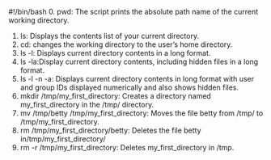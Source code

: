 #!/bin/bash
0. pwd: The script prints the absolute path name of the current working directory.
1. ls: Displays the contents list of your current directory.
2. cd: changes the working directory to the user’s home directory.
3. ls -l: Displays current directory contents in a long format.
4. ls -la:Display current directory contents, including hidden files in a long format.
5. ls -l -n -a: Displays current directory contents in long format with user and group IDs displayed numerically and also shows hidden files.
6. mkdir /tmp/my_first_directory: Creates a directory named my_first_directory in the /tmp/ directory.
7. mv /tmp/betty /tmp/my_first_directory: Moves the file betty from /tmp/ to /tmp/my_first_directory.
8. rm /tmp/my_first_directory/betty: Deletes the file betty in/tmp/my_first_directory/
9. rm -r /tmp/my_first_directory: Deletes my_first_directory in /tmp.

